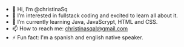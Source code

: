 - 👋 Hi, I’m @christinaSq
- 👀 I’m interested in fullstack coding and excited to learn all about it.
- 🌱 I’m currently learning Java, JavaScrypt, HTML and CSS.
- 📫 How to reach me: christinasqal@gmail.com
- ⚡ Fun fact: I'm a spanish and english native speaker.

<!---
christinaSq/christinaSq is a ✨ special ✨ repository because its `README.md` (this file) appears on your GitHub profile.
You can click the Preview link to take a look at your changes.
--->
